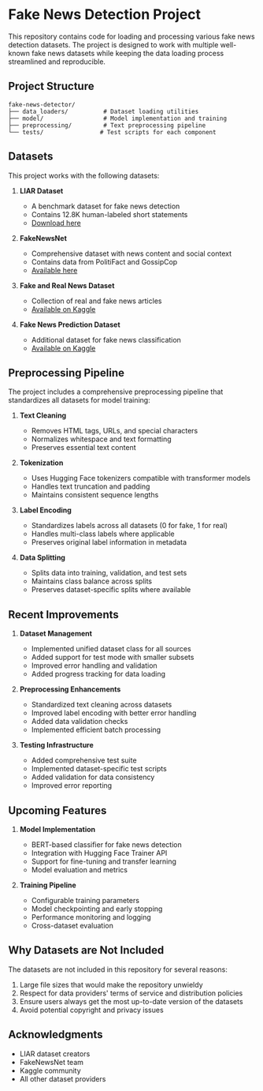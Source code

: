 # Fake News Detection Project

This repository contains code for loading and processing various fake news detection datasets. The project is designed to work with multiple well-known fake news datasets while keeping the data loading process streamlined and reproducible.

## Project Structure

```
fake-news-detector/
├── data_loaders/          # Dataset loading utilities
├── model/                 # Model implementation and training
├── preprocessing/         # Text preprocessing pipeline
└── tests/                # Test scripts for each component
```

## Datasets

This project works with the following datasets:

1. **LIAR Dataset**
   - A benchmark dataset for fake news detection
   - Contains 12.8K human-labeled short statements
   - [Download here](https://www.cs.ucsb.edu/~william/data/liar_dataset.zip)

2. **FakeNewsNet**
   - Comprehensive dataset with news content and social context
   - Contains data from PolitiFact and GossipCop
   - [Available here](https://github.com/KaiDMML/FakeNewsNet)

3. **Fake and Real News Dataset**
   - Collection of real and fake news articles
   - [Available on Kaggle](https://www.kaggle.com/datasets/clmentbisaillon/fake-and-real-news-dataset)

4. **Fake News Prediction Dataset**
   - Additional dataset for fake news classification
   - [Available on Kaggle](https://www.kaggle.com/datasets/rajatkumar30/fake-news)

## Preprocessing Pipeline

The project includes a comprehensive preprocessing pipeline that standardizes all datasets for model training:

1. **Text Cleaning**
   - Removes HTML tags, URLs, and special characters
   - Normalizes whitespace and text formatting
   - Preserves essential text content

2. **Tokenization**
   - Uses Hugging Face tokenizers compatible with transformer models
   - Handles text truncation and padding
   - Maintains consistent sequence lengths

3. **Label Encoding**
   - Standardizes labels across all datasets (0 for fake, 1 for real)
   - Handles multi-class labels where applicable
   - Preserves original label information in metadata

4. **Data Splitting**
   - Splits data into training, validation, and test sets
   - Maintains class balance across splits
   - Preserves dataset-specific splits where available

## Recent Improvements

1. **Dataset Management**
   - Implemented unified dataset class for all sources
   - Added support for test mode with smaller subsets
   - Improved error handling and validation
   - Added progress tracking for data loading

2. **Preprocessing Enhancements**
   - Standardized text cleaning across datasets
   - Improved label encoding with better error handling
   - Added data validation checks
   - Implemented efficient batch processing

3. **Testing Infrastructure**
   - Added comprehensive test suite
   - Implemented dataset-specific test scripts
   - Added validation for data consistency
   - Improved error reporting

## Upcoming Features

1. **Model Implementation**
   - BERT-based classifier for fake news detection
   - Integration with Hugging Face Trainer API
   - Support for fine-tuning and transfer learning
   - Model evaluation and metrics

2. **Training Pipeline**
   - Configurable training parameters
   - Model checkpointing and early stopping
   - Performance monitoring and logging
   - Cross-dataset evaluation

## Why Datasets are Not Included

The datasets are not included in this repository for several reasons:
1. Large file sizes that would make the repository unwieldy
2. Respect for data providers' terms of service and distribution policies
3. Ensure users always get the most up-to-date version of the datasets
4. Avoid potential copyright and privacy issues

## Acknowledgments

- LIAR dataset creators
- FakeNewsNet team
- Kaggle community
- All other dataset providers

